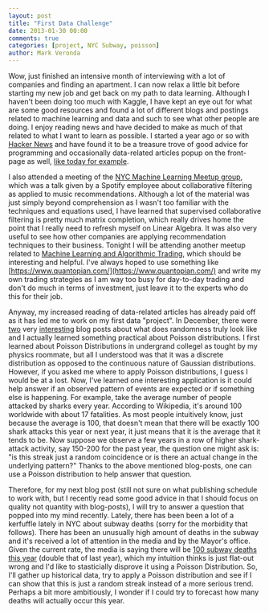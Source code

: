 ```yaml
---
layout: post
title: "First Data Challenge"
date: 2013-01-30 00:00
comments: true
categories: [project, NYC Subway, poisson]
author: Mark Veronda
---
```


Wow, just finished an intensive month of interviewing with a lot of companies and finding an apartment. I can now relax a little bit before starting my new job and get back on my path to data learning.  Although I haven't been doing too much with Kaggle, I have kept an eye out for what are some good resources and found a lot of different blogs and postings related to machine learning and data and such to see what other people are doing.  I enjoy reading news and have decided to make as much of that related to what I want to learn as possible.  I started a year ago or so with [Hacker News](http://news.ycombinator.com/) and have found it to be a treasure trove of good advice for programming and occasionally data-related articles popup on the front-page as well, [like today for example](http://conductrics.com/data-science-resources-2).  

I also attended a meeting of the [NYC Machine Learning Meetup group](http://www.meetup.com/NYC-Machine-Learning/events/97871782/), which was a talk given by a Spotify employee about collaborative filtering as applied to music recommendations.  Although a lot of the material was just simply beyond comprehension as I wasn't too familiar with the techniques and equations used, I have learned that supervised collaborative filtering is pretty much matrix completion, which really drives home the point that I really need to refresh myself on Linear Algebra.  It was also very useful to see how other companies are applying recommendation techniques to their business.  Tonight I will be attending another meetup related to [Machine Learning and Algorithmic Trading](http://www.meetup.nycsoftware.org/events/88047352/), which should be interesting and helpful.  I've always hoped to use something like [https://www.quantopian.com/](https://www.quantopian.com/) and write my own trading strategies as I am way too busy for day-to-day trading and don't do much in terms of investment, just leave it to the experts who do this for their job.

Anyway, my increased reading of data-related articles has already paid off as it has led me to work on my first data "project". In December, there were [two](http://www.empiricalzeal.com/2012/12/24/are-mass-shootings-really-random-events-a-look-at-the-us-numbers/?utm_source=rss&utm_medium=rss&utm_campaign=are-mass-shootings-really-random-events-a-look-at-the-us-numbers) very [interesting](http://www.empiricalzeal.com/2012/12/21/what-does-randomness-look-like/) blog posts about what does randomness truly look like and I actually learned something practical about Poisson distributions.  I first learned about Poisson Distributions in undergrand collegel as tought by my physics roommate, but all I understood was that it was a discrete distribution as opposed to the continuous nature of Gaussian distributions.  However, if you asked me where to apply Poisson distributions, I guess I would be at a lost.  Now, I've learned one interesting application is it could help answer if an observed pattern of events are expected or if something else is happening.  For example, take the average number of people attacked by sharks every year.  According to Wikipedia, it's around 100 worldwide with about 17 fatalities.  As most people intuitively know, just because the average is 100, that doesn't mean that there will be exactly 100 shark attacks this year or next year, it just means that it is the average that it tends to be.  Now suppose we observe a few years in a row of higher shark-attack activity, say 150-200 for the past year, the question one might ask is: "is this streak just a random coincidence or is there an actual change in the underlying pattern?"  Thanks to the above mentioned blog-posts, one can use a Poisson distribution to help answer that question.  

Therefore, for my next blog post (still not sure on what publishing schedule to work with, but I recently read some good advice in that I should focus on quality not quantity with blog-posts), I will try to answer a question that popped into my mind recently.  Lately, there has been been a lot of a kerfuffle lately in NYC about subway deaths (sorry for the morbidity that follows).  There has been an unusually high amount of deaths in the subway and it's received a lot of attention in the media and by the Mayor's office.  Given the current rate, the media is saying there will be [100 subway deaths this year](http://www.businessinsider.com/nyc-on-pace-for-nearly-100-subways-deaths-in-2013-2013-1) (double that of last year), which my intuition thinks is just flat-out wrong and I'd like to stasticially disprove it using a Poisson Distribution.  So, I'll gather up historical data, try to apply a Poisson distribution and see if I can show that this is just a random streak instead of a more serious trend.  Perhaps a bit more ambitiously, I wonder if I could try to forecast how many deaths will actually occur this year. 
